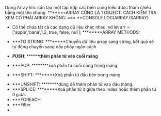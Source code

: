 Dùng Array khi: cần tạo một tập hợp các biến cùng kiểu được tham chiếu bằng một tên chung.
****===ARRAY CŨNG LÀ 1 OBJECT.
CÁCH KIỂM TRA XEM CÓ PHẢI ARRAY KHÔNG: === **CONSOLE.LOG(ARRAY.ISARRAY)

- Có thể chứa tất cả các dạng dữ liệu khác nhau. vd let arr = ['apple','bana',1,2, true, false, null];
********ARRAY METHODS:

+ ***TO STRING: ********Chuyển dữ liệu array sang string, kết quả sẽ tự động chuyển sang dấy phẩy ngăn cách

+ ***PUSH***: ********thêm phần tử vào cuối mảng**
+  ***POP: ********xoá phần tử cuối cùng trong mảng
+ ***SHIFT:   ********Xoá phần tử đầu tiên trong mảng
- ***UNSHIFT:      ********dùng để thêm phần tử vào đầu  mảng.
- ***SPLICE: ********Xoá phần tử ở giữa theo Index hoặc thêm phần tử ở giữa. 
- ***FOREACH
- ***Filter
- 

